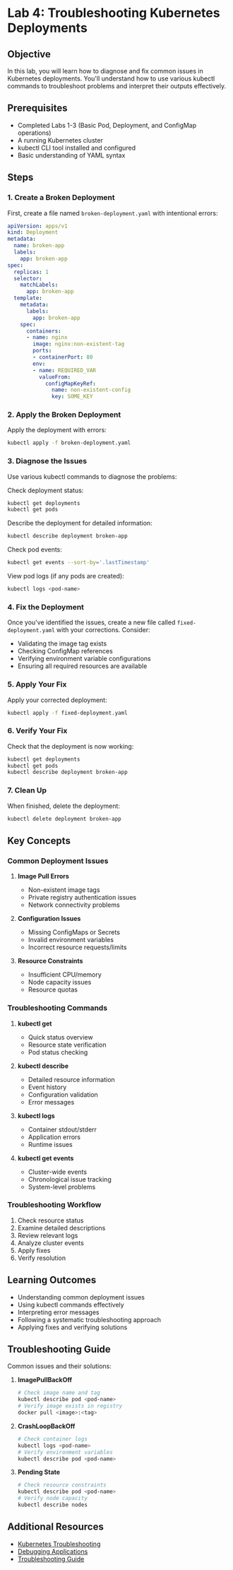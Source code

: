 # Lab 4: Troubleshooting Kubernetes Deployments

## Objective
In this lab, you will learn how to diagnose and fix common issues in Kubernetes deployments. You'll understand how to use various kubectl commands to troubleshoot problems and interpret their outputs effectively.

## Prerequisites
- Completed Labs 1-3 (Basic Pod, Deployment, and ConfigMap operations)
- A running Kubernetes cluster
- kubectl CLI tool installed and configured
- Basic understanding of YAML syntax

## Steps

### 1. Create a Broken Deployment
First, create a file named `broken-deployment.yaml` with intentional errors:

```yaml
apiVersion: apps/v1
kind: Deployment
metadata:
  name: broken-app
  labels:
    app: broken-app
spec:
  replicas: 1
  selector:
    matchLabels:
      app: broken-app
  template:
    metadata:
      labels:
        app: broken-app
    spec:
      containers:
      - name: nginx
        image: nginx:non-existent-tag 
        ports:
        - containerPort: 80
        env:
        - name: REQUIRED_VAR
          valueFrom:
            configMapKeyRef:
              name: non-existent-config  
              key: SOME_KEY
```

### 2. Apply the Broken Deployment
Apply the deployment with errors:
```bash
kubectl apply -f broken-deployment.yaml
```

### 3. Diagnose the Issues
Use various kubectl commands to diagnose the problems:

Check deployment status:
```bash
kubectl get deployments
kubectl get pods
```

Describe the deployment for detailed information:
```bash
kubectl describe deployment broken-app
```

Check pod events:
```bash
kubectl get events --sort-by='.lastTimestamp'
```

View pod logs (if any pods are created):
```bash
kubectl logs <pod-name>
```

### 4. Fix the Deployment
Once you've identified the issues, create a new file called `fixed-deployment.yaml` with your corrections. Consider:
- Validating the image tag exists
- Checking ConfigMap references
- Verifying environment variable configurations
- Ensuring all required resources are available

### 5. Apply Your Fix
Apply your corrected deployment:
```bash
kubectl apply -f fixed-deployment.yaml
```

### 6. Verify Your Fix
Check that the deployment is now working:
```bash
kubectl get deployments
kubectl get pods
kubectl describe deployment broken-app
```

### 7. Clean Up
When finished, delete the deployment:
```bash
kubectl delete deployment broken-app
```

## Key Concepts

### Common Deployment Issues
1. **Image Pull Errors**
   - Non-existent image tags
   - Private registry authentication issues
   - Network connectivity problems

2. **Configuration Issues**
   - Missing ConfigMaps or Secrets
   - Invalid environment variables
   - Incorrect resource requests/limits

3. **Resource Constraints**
   - Insufficient CPU/memory
   - Node capacity issues
   - Resource quotas

### Troubleshooting Commands
1. **kubectl get**
   - Quick status overview
   - Resource state verification
   - Pod status checking

2. **kubectl describe**
   - Detailed resource information
   - Event history
   - Configuration validation
   - Error messages

3. **kubectl logs**
   - Container stdout/stderr
   - Application errors
   - Runtime issues

4. **kubectl get events**
   - Cluster-wide events
   - Chronological issue tracking
   - System-level problems

### Troubleshooting Workflow
1. Check resource status
2. Examine detailed descriptions
3. Review relevant logs
4. Analyze cluster events
5. Apply fixes
6. Verify resolution

## Learning Outcomes
- Understanding common deployment issues
- Using kubectl commands effectively
- Interpreting error messages
- Following a systematic troubleshooting approach
- Applying fixes and verifying solutions

## Troubleshooting Guide
Common issues and their solutions:

1. **ImagePullBackOff**
   ```bash
   # Check image name and tag
   kubectl describe pod <pod-name>
   # Verify image exists in registry
   docker pull <image>:<tag>
   ```

2. **CrashLoopBackOff**
   ```bash
   # Check container logs
   kubectl logs <pod-name>
   # Verify environment variables
   kubectl describe pod <pod-name>
   ```

3. **Pending State**
   ```bash
   # Check resource constraints
   kubectl describe pod <pod-name>
   # Verify node capacity
   kubectl describe nodes
   ```

## Additional Resources
- [Kubernetes Troubleshooting](https://kubernetes.io/docs/tasks/debug/)
- [Debugging Applications](https://kubernetes.io/docs/tasks/debug-application-cluster/debug-application/)
- [Troubleshooting Guide](https://kubernetes.io/docs/tasks/debug-application-cluster/debug-application-introspection/)

